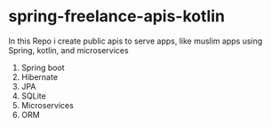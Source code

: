 # spring-freelance-apis-kotlin
In this Repo i create public apis to serve apps, like muslim apps using Spring, kotlin, and microservices

 1. Spring boot
 2. Hibernate
 3. JPA
 4. SQLite
 5. Microservices
 6. ORM
